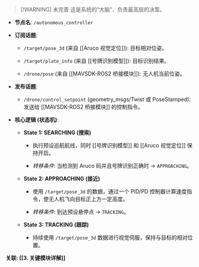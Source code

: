 > [!WARNING] 未完善
这是系统的“大脑”，负责最高层的决策。

- **节点名**: `/autonomous_controller`
    
- **订阅话题**:
    
    - `/target/pose_3d` (来自 [[Aruco 视觉定位]]): 目标相对位姿。
        
    - `/target/plate_info` (来自 [[号牌识别模型]]): 目标识别结果。
        
    - `/drone/pose` (来自 [[MAVSDK-ROS2 桥接模块]]): 无人机当前位姿。
        
- **发布话题**:
    
    - `/drone/control_setpoint` (geometry_msgs/Twist 或 PoseStamped): 发送给 [[MAVSDK-ROS2 桥接模块]] 的控制指令。
        
- **核心逻辑 (状态机)**:
    
    - **State 1: SEARCHING (搜索)**
        
        - 执行预设巡航航线，同时 [[号牌识别模型]] 和 [[Aruco 视觉定位]] 保持开启。
            
        - _转移条件_: 当检测到 Aruco 码并且号牌识别正确时 -> `APPROACHING`。
            
    - **State 2: APPROACHING (接近)**
        
        - 使用 `/target/pose_3d` 的数据，通过一个 PID/PD 控制器计算速度指令，使无人机飞向目标正上方一定高度。
            
        - _转移条件_: 到达预设悬停点 -> `TRACKING`。
            
    - **State 3: TRACKING (跟踪)**
        
        - 持续使用 `/target/pose_3d` 数据进行视觉伺服，保持与目标的相对位置。
            

**关联: [[3. 关键模块详解]]**